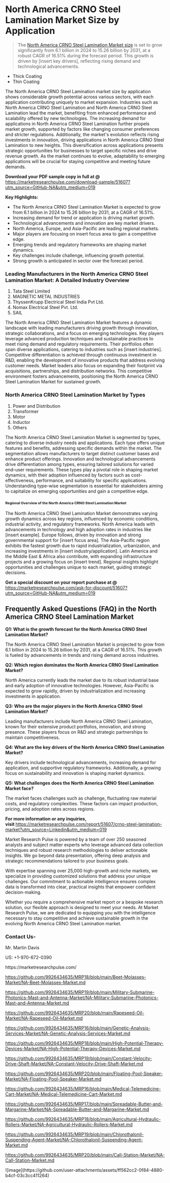 <h1>North America CRNO Steel Lamination Market&nbsp;Size by Application</h1><blockquote><p>The <a href="https://marketresearchpulse.com/download-sample/51607?utm_source=GitHub-NA&amp;utm_medium=019">North America CRNO Steel Lamination Market size</a> is set to grow significantly from 6.1 billion in 2024 to 15.26 billion by 2031, at a robust CAGR of 16.51% during the forecast period. This growth is driven by [insert key drivers], reflecting rising demand and technological advancements.</p></blockquote><ul><li>Thick Coating<li> Thin Coating</li></ul><p>The North America CRNO Steel Lamination market size by application shows considerable growth potential across various sectors, with each application contributing uniquely to market expansion. Industries such as North America CRNO Steel Lamination and North America CRNO Steel Lamination lead the market, benefiting from enhanced performance and scalability offered by new technologies. The increasing demand for applications in North America CRNO Steel Lamination further propels market growth, supported by factors like changing consumer preferences and stricter regulations. Additionally, the market's evolution reflects rising investments in innovation, driving applications in North America CRNO Steel Lamination to new heights. This diversification across applications presents strategic opportunities for businesses to target specific niches and drive revenue growth. As the market continues to evolve, adaptability to emerging applications will be crucial for staying competitive and meeting future demands.</p><p><strong>Download your PDF sample copy in full at @ </strong><a href="https://marketresearchpulse.com/download-sample/51607?utm_source=GitHub-NA&amp;utm_medium=019">https://marketresearchpulse.com/download-sample/51607?utm_source=GitHub-NA&amp;utm_medium=019</a></p><p><strong>Key Highlights: </strong></p><ul><li>The North America CRNO Steel Lamination Market is expected to grow from 6.1 billion in 2024 to 15.26 billion by 2031, at a CAGR of 16.51%.</li><li>Increasing demand for trend or application is driving market growth.</li><li>Technological advancements and innovation are key market drivers.</li><li>North America, Europe, and Asia-Pacific are leading regional markets.</li><li>Major players are focusing on insert focus area to gain a competitive edge.</li><li>Emerging trends and regulatory frameworks are shaping market dynamics.</li><li>Key challenges include challenge, influencing growth potential.</li><li>Strong growth is anticipated in sector over the forecast period.</li></ul><h3>Leading Manufacturers in the North America CRNO Steel Lamination Market: A Detailed Industry Overview</h3><ol><li>Tata Steel Limited</li><li>MAGNETIC METAL INDUSTRIES</li><li>ThyssenKrupp Electrical Steel India Pvt Ltd.</li><li>Nomax Electrical Steel Pvt. Ltd.</li><li>SAIL</li></ol><div class="flex max-w-full flex-col flex-grow"><div class="min-h-8 text-message flex w-full flex-col items-end gap-2 whitespace-normal break-words [.text-message+&amp;]:mt-5" dir="auto" data-message-author-role="assistant" data-message-id="fd8432e4-4910-450d-b182-61b7bfb0a01f" data-message-model-slug="gpt-4o"><div class="flex w-full flex-col gap-1 empty:hidden first:pt-[3px]"><div class="markdown prose w-full break-words dark:prose-invert light"><p>The North America CRNO Steel Lamination Market features a dynamic landscape with leading manufacturers driving growth through innovation, strategic collaborations, and a focus on emerging technologies. Key players leverage advanced production techniques and sustainable practices to meet rising demand and regulatory requirements. Their portfolios often span diverse applications, catering to industries such as [insert industries]. Competitive differentiation is achieved through continuous investment in R&amp;D, enabling the development of innovative products that address evolving customer needs. Market leaders also focus on expanding their footprint via acquisitions, partnerships, and distribution networks. This competitive environment fosters advancements, positioning the North America CRNO Steel Lamination Market for sustained growth.</p></div></div></div></div><h3>North America CRNO Steel Lamination Market by Types</h3><ol><li>Power and Distribution<li> Transformer<li> Motor<li> Inductor<li> Others</li></ol><div class="flex max-w-full flex-col flex-grow"><div class="min-h-8 text-message flex w-full flex-col items-end gap-2 whitespace-normal break-words [.text-message+&amp;]:mt-5" dir="auto" data-message-author-role="assistant" data-message-id="084470be-0bb7-4664-bddf-5156b4f41249" data-message-model-slug="gpt-4o-mini"><div class="flex w-full flex-col gap-1 empty:hidden first:pt-[3px]"><div class="markdown prose w-full break-words dark:prose-invert light"><p>The North America CRNO Steel Lamination Market is segmented by types, catering to diverse industry needs and applications. Each type offers unique features and benefits, addressing specific demands within the market. The segmentation allows manufacturers to target distinct customer bases and enhance product offerings. Innovation and technological advancements drive differentiation among types, ensuring tailored solutions for varied end-user requirements. These types play a pivotal role in shaping market dynamics, with their adoption influenced by factors such as cost-effectiveness, performance, and suitability for specific applications. Understanding type-wise segmentation is essential for stakeholders aiming to capitalize on emerging opportunities and gain a competitive edge.</p></div></div></div></div><h3><span style="font-size: 11px;">Regional Overview of the North America CRNO Steel Lamination Market</span></h3><div class="flex max-w-full flex-col flex-grow"><div class="min-h-8 text-message flex w-full flex-col items-end gap-2 whitespace-normal break-words [.text-message+&amp;]:mt-5" dir="auto" data-message-author-role="assistant" data-message-id="e9038762-ce64-4e30-91c9-9bd413514231" data-message-model-slug="gpt-4o-mini"><div class="flex w-full flex-col gap-1 empty:hidden first:pt-[3px]"><div class="markdown prose w-full break-words dark:prose-invert light"><p>The North America CRNO Steel Lamination Market demonstrates varying growth dynamics across key regions, influenced by economic conditions, industrial activity, and regulatory frameworks. North America leads with advancements in technology and high adoption rates in industries like [insert example]. Europe follows, driven by innovation and strong governmental support for [insert focus area]. The Asia-Pacific region exhibits the fastest growth due to rapid industrialization, urbanization, and increasing investments in [insert industry/application]. Latin America and the Middle East &amp; Africa also contribute, with expanding infrastructure projects and a growing focus on [insert trend]. Regional insights highlight opportunities and challenges unique to each market, guiding strategic decisions.</p></div></div></div></div><p><strong>Get a special discount on your report purchase at @ </strong><a href="https://marketresearchpulse.com/ask-for-discount/51607?utm_source=GitHub-NA&amp;utm_medium=019">https://marketresearchpulse.com/ask-for-discount/51607?utm_source=GitHub-NA&amp;utm_medium=019</a></p><h2>Frequently Asked Questions (FAQ) in the North America CRNO Steel Lamination Market</h2><p><strong>Q1: What is the growth forecast for the North America CRNO Steel Lamination Market?</strong></p><p>The North America CRNO Steel Lamination Market is projected to grow from 6.1 billion in 2024 to 15.26 billion by 2031, at a CAGR of 16.51%. This growth is fueled by advancements in trends and rising demand across industries.</p><p><strong>Q2: Which region dominates the North America CRNO Steel Lamination Market?</strong></p><p>North America currently leads the market due to its robust industrial base and early adoption of innovative technologies. However, Asia-Pacific is expected to grow rapidly, driven by industrialization and increasing investments in application.</p><p><strong>Q3: Who are the major players in the North America CRNO Steel Lamination Market?</strong></p><p>Leading manufacturers include North America CRNO Steel Lamination, known for their extensive product portfolios, innovation, and strong presence. These players focus on R&amp;D and strategic partnerships to maintain competitiveness.</p><p><strong>Q4: What are the key drivers of the North America CRNO Steel Lamination Market?</strong></p><p>Key drivers include technological advancements, increasing demand for application, and supportive regulatory frameworks. Additionally, a growing focus on sustainability and innovation is shaping market dynamics.</p><p><strong>Q5: What challenges does the North America CRNO Steel Lamination Market face?</strong></p><p>The market faces challenges such as challenge, fluctuating raw material costs, and regulatory complexities. These factors can impact production, pricing, and adoption rates across regions.</p><p><strong>For more information or any inquiries, visit&nbsp;</strong><a href="https://marketresearchpulse.com/report/51607/crno-steel-lamination-market?utm_source=Linkedin&utm_medium=019">https://marketresearchpulse.com/report/51607/crno-steel-lamination-market?utm_source=Linkedin&utm_medium=019</a></p><p>Market Research Pulse is powered by a team of over 250 seasoned analysts and subject matter experts who leverage advanced data collection techniques and robust research methodologies to deliver actionable insights. We go beyond data presentation, offering deep analysis and strategic recommendations tailored to your business goals.</p><p>With expertise spanning over 25,000 high-growth and niche markets, we specialize in providing customized solutions that address your unique challenges. Our commitment to actionable intelligence ensures complex data is transformed into clear, practical insights that empower confident decision-making.</p><p>Whether you require a comprehensive market report or a bespoke research solution, our flexible approach is designed to meet your needs. At Market Research Pulse, we are dedicated to equipping you with the intelligence necessary to stay competitive and achieve sustainable growth in the evolving North America CRNO Steel Lamination market.</p><h3><strong>Contact Us-</strong></h3><p>Mr. Martin Davis</p><p>US: +1-970-672-0390</p><p>https://marketresearchpulse.com/</p><p><a href="https://github.com/9926434635/MRP18/blob/main/Beet-Molasses-Market/NA-Beet-Molasses-Market.md">https://github.com/9926434635/MRP18/blob/main/Beet-Molasses-Market/NA-Beet-Molasses-Market.md</a></p><p><a href="https://github.com/9926434635/MRP19/blob/main/Military-Submarine-Photonics-Mast-and-Antenna-Market/NA-Military-Submarine-Photonics-Mast-and-Antenna-Market.md">https://github.com/9926434635/MRP19/blob/main/Military-Submarine-Photonics-Mast-and-Antenna-Market/NA-Military-Submarine-Photonics-Mast-and-Antenna-Market.md</a></p><p><a href="https://github.com/9926434635/MRP20/blob/main/Rapeseed-Oil-Market/NA-Rapeseed-Oil-Market.md">https://github.com/9926434635/MRP20/blob/main/Rapeseed-Oil-Market/NA-Rapeseed-Oil-Market.md</a></p><p><a href="https://github.com/9926434635/MRP16/blob/main/Genetic-Analysis-Services-Market/NA-Genetic-Analysis-Services-Market.md">https://github.com/9926434635/MRP16/blob/main/Genetic-Analysis-Services-Market/NA-Genetic-Analysis-Services-Market.md</a></p><p><a href="https://github.com/9926434635/MRP18/blob/main/High-Potential-Therapy-Devices-Market/NA-High-Potential-Therapy-Devices-Market.md">https://github.com/9926434635/MRP18/blob/main/High-Potential-Therapy-Devices-Market/NA-High-Potential-Therapy-Devices-Market.md</a></p><p><a href="https://github.com/9926434635/MRP19/blob/main/Constant-Velocity-Drive-Shaft-Market/NA-Constant-Velocity-Drive-Shaft-Market.md">https://github.com/9926434635/MRP19/blob/main/Constant-Velocity-Drive-Shaft-Market/NA-Constant-Velocity-Drive-Shaft-Market.md</a></p><p><a href="https://github.com/9926434635/MRP20/blob/main/Floating-Pool-Speaker-Market/NA-Floating-Pool-Speaker-Market.md">https://github.com/9926434635/MRP20/blob/main/Floating-Pool-Speaker-Market/NA-Floating-Pool-Speaker-Market.md</a></p><p><a href="https://github.com/9926434635/MRP16/blob/main/Medical-Telemedicine-Cart-Market/NA-Medical-Telemedicine-Cart-Market.md">https://github.com/9926434635/MRP16/blob/main/Medical-Telemedicine-Cart-Market/NA-Medical-Telemedicine-Cart-Market.md</a></p><p><a href="https://github.com/9926434635/MRP17/blob/main/Spreadable-Butter-and-Margarine-Market/NA-Spreadable-Butter-and-Margarine-Market.md">https://github.com/9926434635/MRP17/blob/main/Spreadable-Butter-and-Margarine-Market/NA-Spreadable-Butter-and-Margarine-Market.md</a></p><p><a href="https://github.com/9926434635/MRP18/blob/main/Agricultural-Hydraulic-Rollers-Market/NA-Agricultural-Hydraulic-Rollers-Market.md">https://github.com/9926434635/MRP18/blob/main/Agricultural-Hydraulic-Rollers-Market/NA-Agricultural-Hydraulic-Rollers-Market.md</a></p><p><a href="https://github.com/9926434635/MRP19/blob/main/Chlorothalonil-Suspending-Agent-Market/NA-Chlorothalonil-Suspending-Agent-Market.md">https://github.com/9926434635/MRP19/blob/main/Chlorothalonil-Suspending-Agent-Market/NA-Chlorothalonil-Suspending-Agent-Market.md</a></p><p><a href="https://github.com/9926434635/MRP20/blob/main/Call-Station-Market/NA-Call-Station-Market.md">https://github.com/9926434635/MRP20/blob/main/Call-Station-Market/NA-Call-Station-Market.md</a></p>
![image](https://github.com/user-attachments/assets/ff562cc2-0f84-4880-b4cf-03c3cc411264)
